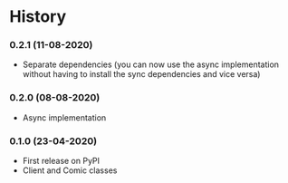 # History

### 0.2.1 (11-08-2020)
* Separate dependencies
    (you can now use the async implementation without having to install the sync dependencies and vice versa)

### 0.2.0 (08-08-2020)
* Async implementation

### 0.1.0 (23-04-2020)
* First release on PyPI
* Client and Comic classes
